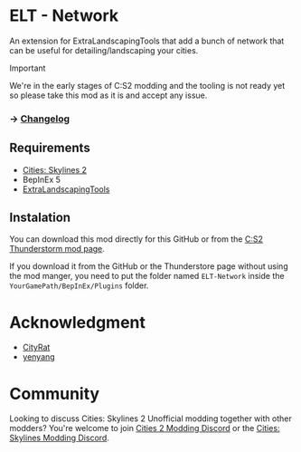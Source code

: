 # ELT - Network
An extension for ExtraLandscapingTools that add a bunch of network that can be useful for detailing/landscaping your cities.

> [!IMPORTANT]  
> We're in the early stages of C:S2 modding and the tooling is not ready yet so please take this mod as it is and accept any issue.

### -> [Changelog](https://github.com/AlphaGaming7780/ELT-Network/blob/main/CHANGELOG.md)

## Requirements

- [Cities: Skylines 2](https://store.steampowered.com/app/949230/Cities_Skylines_II/)
- BepInEx 5
- [ExtraLandscapingTools](https://github.com/AlphaGaming7780/ExtraLandscapingTools)

## Instalation 

You can download this mod directly for this GitHub or from the [C:S2 Thunderstorm mod page](https://thunderstore.io/c/cities-skylines-ii/p/TritonSupreme/ELT_-_Network/).

If you download it from the GitHub or the Thunderstore page without using the mod manger, you need to put the folder named `ELT-Network` inside the `YourGamePath/BepInEx/Plugins` folder.

# Acknowledgment
- [CityRat](https://thunderstore.io/c/cities-skylines-ii/p/CityRat/)
- [yenyang](https://thunderstore.io/c/cities-skylines-ii/p/yenyang/)

# Community
Looking to discuss Cities: Skylines 2 Unofficial modding together with other modders? You're welcome to join [Cities 2 Modding Discord](https://discord.gg/vd7HXnpPJf) or the [Cities: Skylines Modding Discord](https://discord.gg/27CVdGFA47).
